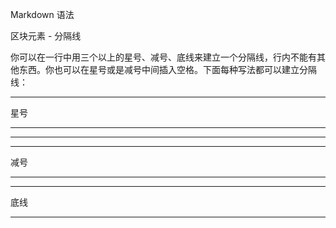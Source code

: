 Markdown 语法

区块元素 - 分隔线

你可以在一行中用三个以上的星号、减号、底线来建立一个分隔线，行内不能有其他东西。你也可以在星号或是减号中间插入空格。下面每种写法都可以建立分隔线：

***
星号
* * *
*********
---
减号
- - -
_____________
底线
_____________
